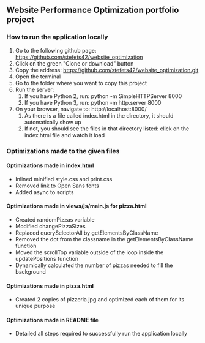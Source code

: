 ## Website Performance Optimization portfolio project


### How to run the application locally
1. Go to the following github page: https://github.com/stefets42/website_optimization
2. Click on the green "Clone or download" button
3. Copy the address: https://github.com/stefets42/website_optimization.git
4. Open the terminal
5. Go to the folder where you want to copy this project
6. Run the server:
    1. If you have Python 2, run: python -m SimpleHTTPServer 8000
    2. If you have Python 3, run: python -m http.server 8000
7. On your browser, navigate to: http://localhost:8000/
    1. As there is a file called index.html in the directory, it should automatically show up
    2. If not, you should see the files in that directory listed: click on the index.html file and watch it load


### Optimizations made to the given files
#### Optimizations made in index.html
- Inlined minified style.css and print.css
- Removed link to Open Sans fonts
- Added async to scripts

#### Optimizations made in views/js/main.js for pizza.html
- Created randomPizzas variable
- Modified changePizzaSizes
- Replaced querySelectorAll  by getElementsByClassName
- Removed the dot from the classname in the getElementsByClassName function
- Moved the scrollTop variable outside of the loop inside the updatePositions function
- Dynamically calculated the number of pizzas needed to fill the background

#### Optimizations made in pizza.html
- Created 2 copies of pizzeria.jpg and optimized each of them for its unique purpose

#### Optimizations made in README file
- Detailed all steps required to successfully run the application locally